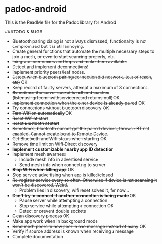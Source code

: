 # padoc-android

This is the ReadMe file for the Padoc library for Android

###TODO & BUGS

* Bluetooth paring dialog is not always dismissed, functionality is not compromised but it is still annoying.
* Create general functions that automate the multiple necessary steps to join a mesh, ~~or even to start scanning properly~~, etc.
* ~~Integrate peer names and hops and make them available.~~
* Detect and implement deconnections!
* Implement priority peers/leaf nodes.
* ~~Detect when bluetooth pairing/connection did not work. (out of reach, etc)~~ OK
* Keep record of faulty servers, attempt a maximum of 3 connections.
* ~~Sometimes the server socket is null and crashes (listenusingrfcommwithservicerecord returns null)~~ OK
* ~~Implement connection when the other device is already paired~~ OK
* ~~Try connections without bluetooth discovery~~ OK
* ~~Turn Wifi on automatically~~ OK
* ~~Reset Wifi at start~~
* ~~Reset Bluetooth at start~~
* ~~Sometimes, bluetooth cannot get the paired devices, throws : BT not enabled. Cannot create bond to Remote Device.~~
* ~~Get Bluetooth and Wifi status when starting~~ OK
* Remove time limit on Wifi-Direct discovery
* __Implement customizable nearby app ID detection__
* Implement mesh awarness
	* Include mesh info in advertised service
	* Send mesh info when connecting to server
* ~~__Stop WiFi when killing app__~~ OK
* Stop service advertising when app is killed/closed 
* ~~Re-register service every so often. Otherwise if device is not scanning it won't be discovered. Weird.~~
	* Problem lies in discovery, wifi reset solves it, for now...
* ~~__Don't try to connect if another connection is being made__~~ OK
	* Pause server while attempting a connection
	* ~~Stop service while attempting a connection~~ OK
	* Detect or prevent double sockets
* ~~Clean discovery process~~ OK
* Make app work when in background mode
* ~~Send mesh peers to new peer in one message instead of many~~ OK
* Verify if source address is known when receiving a message
* Complete documentation
